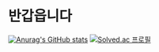 # 반갑읍니다
[![Anurag's GitHub stats](https://github-readme-stats.vercel.app/api?username=ringcho&theme=cobalt)](https://github.com/anuraghazra/github-readme-stats)
[![Solved.ac
프로필](http://mazassumnida.wtf/api/v2/generate_badge?boj=suhankim)](https://solved.ac/suhankim)
